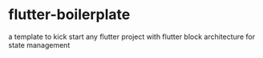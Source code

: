 # flutter-boilerplate
a template to kick start any flutter project with flutter block architecture for state management
